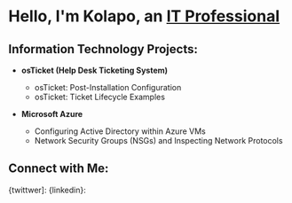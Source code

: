 <h1> Hello, I'm Kolapo, an <a href="https://"> IT Professional</a> </h1>

<h2> Information Technology Projects: </h2>

- <b> osTicket (Help Desk Ticketing System) </b>
   - osTicket: Post-Installation Configuration
   - osTicket: Ticket Lifecycle Examples

- <b>Microsoft Azure</b>
   - Configuring Active Directory within Azure VMs
   - Network Security Groups (NSGs) and Inspecting Network Protocols

 <h2>Connect with Me:</h2>

 {twittwer]: 
 {linkedin}:
